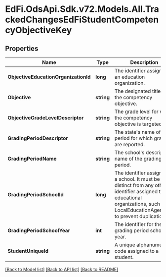 # EdFi.OdsApi.Sdk.v72.Models.All.TrackedChangesEdFiStudentCompetencyObjectiveKey

## Properties

Name | Type | Description | Notes
------------ | ------------- | ------------- | -------------
**ObjectiveEducationOrganizationId** | **long** | The identifier assigned to an education organization. | [optional] 
**Objective** | **string** | The designated title of the competency objective. | [optional] 
**ObjectiveGradeLevelDescriptor** | **string** | The grade level for which the competency objective is targeted. | [optional] 
**GradingPeriodDescriptor** | **string** | The state&#39;s name of the period for which grades are reported. | [optional] 
**GradingPeriodName** | **string** | The school&#39;s descriptive name of the grading period. | [optional] 
**GradingPeriodSchoolId** | **long** | The identifier assigned to a school. It must be distinct from any other identifier assigned to educational organizations, such as a LocalEducationAgencyId, to prevent duplication. | [optional] 
**GradingPeriodSchoolYear** | **int** | The identifier for the grading period school year. | [optional] 
**StudentUniqueId** | **string** | A unique alphanumeric code assigned to a student. | [optional] 

[[Back to Model list]](../README.md#documentation-for-models) [[Back to API list]](../README.md#documentation-for-api-endpoints) [[Back to README]](../README.md)


